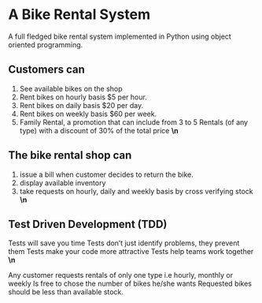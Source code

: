 # A Bike Rental System
A full fledged bike rental system implemented in Python using object oriented programming.

## Customers can
1. See available bikes on the shop
2. Rent bikes on hourly basis $5 per hour.
3. Rent bikes on daily basis $20 per day.
4. Rent bikes on weekly basis $60 per week.
5. Family Rental, a promotion that can include from 3 to 5 Rentals (of any type) with a   discount of 30% of the total price __\n__
## The bike rental shop can
1. issue a bill when customer decides to return the bike.
2. display available inventory
3. take requests on hourly, daily and weekly basis by cross verifying stock __\n__
## Test Driven Development (TDD)
Tests will save you time
Tests don’t just identify problems, they prevent them
Tests make your code more attractive
Tests help teams work together __\n__


Any customer requests rentals of only one type i.e hourly, monthly or weekly
Is free to chose the number of bikes he/she wants
Requested bikes should be less than available stock.